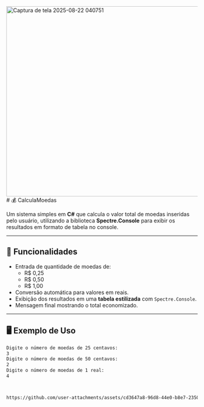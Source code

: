 <img width="1029" height="501" alt="Captura de tela 2025-08-22 040751" src="https://github.com/user-attachments/assets/05e15acb-7323-4d68-958e-421bf7f6066e" />
# 💰 CalculaMoedas  

Um sistema simples em **C#** que calcula o valor total de moedas inseridas pelo usuário, utilizando a biblioteca **Spectre.Console** para exibir os resultados em formato de tabela no console.  

---

## 📌 Funcionalidades
- Entrada de quantidade de moedas de:
  - R$ 0,25  
  - R$ 0,50  
  - R$ 1,00  
- Conversão automática para valores em reais.  
- Exibição dos resultados em uma **tabela estilizada** com `Spectre.Console`.  
- Mensagem final mostrando o total economizado.  

---

## 🖥️ Exemplo de Uso
```bash
Digite o número de moedas de 25 centavos:
3
Digite o número de moedas de 50 centavos:
2
Digite o número de moedas de 1 real:
4



https://github.com/user-attachments/assets/cd3647a8-96d8-44e0-b8e7-2350acc95ebe

